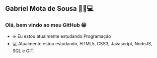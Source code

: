 ## Gabriel Mota de Sousa 🐱‍💻💻

### Olá, bem vindo ao meu GitHub 😁
- ☕ Eu estou atualmente estudando Programação
- 💻 Atualmente estou estudando, HTML5, CSS3, Javascript, NodeJS, SQL e GIT.
